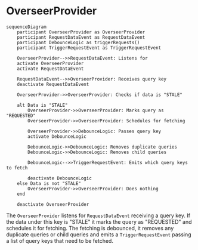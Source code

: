 # OverseerProvider

```mermaid
sequenceDiagram
    participant OverseerProvider as OverseerProvider
    participant RequestDataEvent as RequestDataEvent
    participant DebounceLogic as triggerRequests()
    participant TriggerRequestEvent as TriggerRequestEvent
    
    OverseerProvider-->>RequestDataEvent: Listens for
    activate OverseerProvider
    activate RequestDataEvent
    
    RequestDataEvent-->>OverseerProvider: Receives query key
    deactivate RequestDataEvent
    
    OverseerProvider->>OverseerProvider: Checks if data is "STALE"
    
    alt Data is "STALE"
        OverseerProvider->>OverseerProvider: Marks query as "REQUESTED"
        OverseerProvider->>OverseerProvider: Schedules for fetching
        
        OverseerProvider->>DebounceLogic: Passes query key
        activate DebounceLogic
        
        DebounceLogic->>DebounceLogic: Removes duplicate queries
        DebounceLogic->>DebounceLogic: Removes child queries
        
        DebounceLogic-->>TriggerRequestEvent: Emits which query keys to fetch
        
        deactivate DebounceLogic
    else Data is not "STALE"
        OverseerProvider->>OverseerProvider: Does nothing
    end
    
    deactivate OverseerProvider
```

The `OverseerProvider` listens for `RequestDataEvent` receiving a query key. If the data under this key is "STALE" it marks the query as "REQUESTED" and schedules it for fetching.
The fetching is debounced, it removes any duplicate queries or child queries and emits a `TriggerRequestEvent` passing a list of query keys that need to be fetched.

